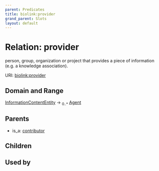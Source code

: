 ```yaml
---
parent: Predicates
title: biolink:provider
grand_parent: Slots
layout: default
---
```


# Relation: provider


person, group, organization or project that provides a piece of information (e.g. a knowledge association).

URI: [biolink:provider](https://w3id.org/biolink/vocab/provider)

## Domain and Range

[InformationContentEntity](InformationContentEntity.md) ->  <sub>0..\*</sub> [Agent](Agent.md)

## Parents

 *  is_a: [contributor](contributor.md)

## Children


## Used by

